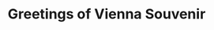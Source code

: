 ---
title: "Greetings of Vienna Souvenir"
url: /wien/greetings-of-vienna-souvenir/
shop: Andenken
---